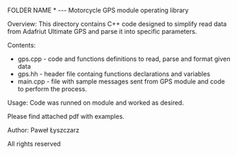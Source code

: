 FOLDER NAME * --- Motorcycle GPS module operating library 

Overview:
This directory contains C++ code designed to simplify read data from Adafriut Ultimate GPS and parse it into specific parameters.

Contents:
- gps.cpp - code and functions definitions to read, parse and format given data
- gps.hh - header file containg functions declarations and variables
- main.cpp - file with sample messages sent from GPS module and code to perform the process.

Usage:
Code was runned on module and worked as desired.

Please find attached pdf with examples.

Author:
Paweł Łyszczarz

All rights reserved
